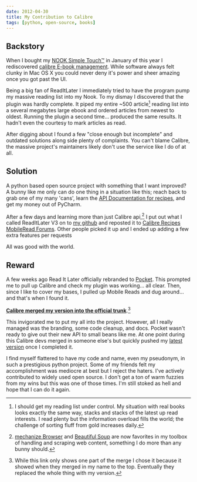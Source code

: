 ```yaml
---
date: 2012-04-30
title: My Contribution to Calibre
tags: [python, open-source, books]
---
```


## Backstory

When I bought my [NOOK Simple Touch™](https://www.barnesandnoble.com/p/nook-simple-touch-barnes-noble/1102344735) in January of this year I rediscovered [calibre E-book management](https://calibre-ebook.com/). While software always felt clunky in Mac OS X you could never deny it's power and sheer amazing once you got past the UI.

Being a big fan of ReadItLater I immediately tried to have the program pump my massive reading list into my Nook. To my dismay I discovered that the plugin was hardly complete. It piped my entire ~500 article[^size] reading list into a several megabytes large ebook and ordered articles from newest to oldest. Running the plugin a second time… produced the same results. It hadn't even the courtesy to mark articles as read.

[^size]: I should get my reading list under control. My situation with real books looks exactly the same way, stacks and stacks of the latest up read interests. I read plenty but the information overload fills the world; the challenge of sorting fluff from gold increases daily.

After digging about I found a few "close enough but incomplete" and outdated solutions along side plenty of complaints. You can't blame Calibre, the massive project's maintainers likely don't use the service like I do of at all.

## Solution

A python based open source project with something that I want improved? A bunny like me only can do one thing in a situation like this; reach back to grab one of my many 'cans', learn the [API Documentation for recipes](http://manual.calibre-ebook.com/news_recipe.html), and get my money out of PyCharm.

After a few days and learning more than just Calibre api,[^browser] I put out what I called ReadItLater V3 on to [my github](https://github.com/onlyhavecans/ReadItLater-Calibre-Plugin) and reposted it to [Calibre Recipes MobileRead Forums](http://www.mobileread.com/forums/forumdisplay.php?f=228). Other people picked it up and I ended up adding a few extra features per requests

[^browser]: [mechanize Browser](http://wwwsearch.sourceforge.net/mechanize/) and [Beautiful Soup](http://www.crummy.com/software/BeautifulSoup/bs3/documentation.html) are now favorites in my toolbox of handling and scraping web content, something I do more than any bunny should.

All was good with the world.

## Reward

A few weeks ago Read It Later officially rebranded to [Pocket](http://getpocket.com). This prompted me to pull up Calibre and check my plugin was working… all clear. Then, since I like to cover my bases, I pulled up Mobile Reads and dug around… and that's when I found it.

[**Calibre merged my version into the official trunk**](http://bazaar.launchpad.net/~kovid/calibre/trunk/revision/11867.1.2).[^linkchoice]

This invigorated me to put my all into the project. However, all I really managed was the branding, some code cleanup, and docs. Pocket wasn't ready to give out their new API to small beans like me. At one point during this Calibre devs merged in someone else's but quickly pushed my [latest version](http://bazaar.launchpad.net/~kovid/calibre/trunk/revision/11935) once I completed it.

[^linkchoice]: While this link only shows one part of the merge I chose it because it showed when they merged in my name to the top. Eventually they replaced the whole thing with my version.

I find myself flattered to have my code and name, even my pseudonym, in such a prestigious python project. Some of my friends felt my accomplishment was mediocre at best but I reject the haters. I've actively contributed to widely used open source. I don't get a ton of warm fuzzies from my wins but this was one of those times. I'm still stoked as hell and hope that I can do it again.
